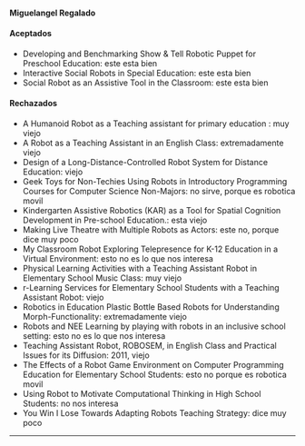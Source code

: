 
#### Miguelangel Regalado
#### Aceptados
* Developing and Benchmarking Show & Tell Robotic Puppet for Preschool Education: este esta bien
* Interactive Social Robots in Special Education: este esta bien
* Social Robot as an Assistive Tool in the Classroom: este esta bien

#### Rechazados

* A Humanoid Robot as a Teaching assistant for primary education : muy viejo
* A Robot as a Teaching Assistant in an English Class: extremadamente viejo
* Design of a Long-Distance-Controlled Robot System for Distance Education: viejo
* Geek Toys for Non-Techies Using Robots in Introductory Programming Courses for Computer Science Non-Majors: no sirve, porque es robotica movil
* Kindergarten Assistive Robotics (KAR) as a Tool for Spatial Cognition Development in Pre-school Education.: esta viejo
* Making Live Theatre with Multiple Robots as Actors: este no, porque dice muy poco
* My Classroom Robot Exploring Telepresence for K-12 Education in a Virtual Environment: esto no es lo que nos interesa
* Physical Learning Activities with a Teaching Assistant Robot in Elementary School Music Class: muy viejo
* r-Learning Services for Elementary School Students with a Teaching Assistant Robot: viejo
* Robotics in Education Plastic Bottle Based Robots for Understanding Morph-Functionality: extremadamente viejo
* Robots and NEE Learning by playing with robots in an inclusive school setting: esto no es lo que nos interesa
* Teaching Assistant Robot, ROBOSEM, in English Class and Practical Issues for its Diffusion: 2011, viejo
* The Effects of a Robot Game Environment on Computer Programming Education for Elementary School Students: esto no porque es robotica movil
* Using Robot to Motivate Computational Thinking in High School Students: no nos interesa
* You Win I Lose Towards Adapting Robots Teaching Strategy: dice muy poco

---
